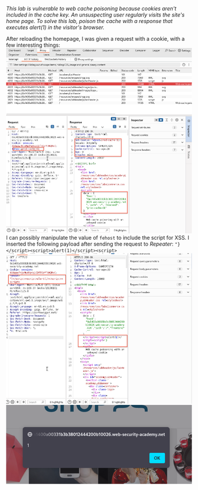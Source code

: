 *This lab is vulnerable to web cache poisoning because cookies aren't included in the cache key. An unsuspecting user regularly visits the site's home page. To solve this lab, poison the cache with a response that executes alert(1) in the visitor's browser.*

After reloading the homepage, I was given a request with a cookie, with a few interesting things:
![Screenshot 2024-06-04 at 2.32.16 PM](images/Screenshot%202024-06-04%20at%202.32.16%20PM.png)
I can possibly manipulate the value of `fehost` to include the script for XSS.
I inserted the following payload after sending the request to *Repeater*:
`"}</script><script>alert(1)</script><script>`
![Screenshot 2024-06-04 at 3.00.42 PM](images/Screenshot%202024-06-04%20at%203.00.42%20PM.png)
![Screenshot 2024-06-04 at 3.01.38 PM](images/Screenshot%202024-06-04%20at%203.01.38%20PM.png)
